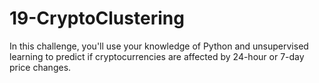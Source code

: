 # 19-CryptoClustering
In this challenge, you'll use your knowledge of Python and unsupervised learning to predict if cryptocurrencies are affected by 24-hour or 7-day price changes.
